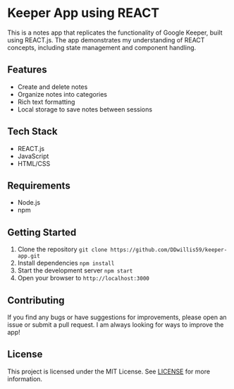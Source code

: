 # Keeper App using REACT

This is a notes app that replicates the functionality of Google Keeper, built using REACT.js. The app demonstrates my understanding of REACT concepts, including state management and component handling.

## Features

- Create and delete notes
- Organize notes into categories
- Rich text formatting
- Local storage to save notes between sessions

## Tech Stack

- REACT.js
- JavaScript
- HTML/CSS

## Requirements

- Node.js
- npm

## Getting Started

1. Clone the repository `git clone https://github.com/DDwillis59/keeper-app.git`
2. Install dependencies `npm install`
3. Start the development server `npm start`
4. Open your browser to `http://localhost:3000`

## Contributing

If you find any bugs or have suggestions for improvements, please open an issue or submit a pull request. I am always looking for ways to improve the app!

## License

This project is licensed under the MIT License. See [LICENSE](LICENSE) for more information.
